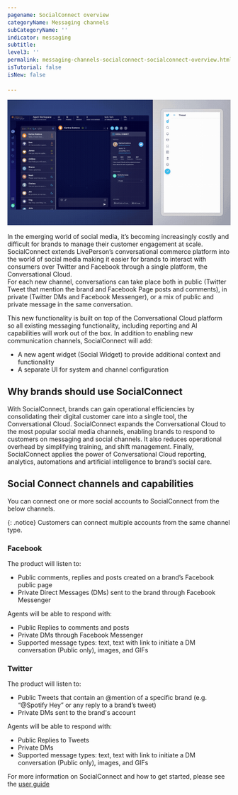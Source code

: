 ```yaml
---
pagename: SocialConnect overview
categoryName: Messaging channels
subCategoryName: ''
indicator: messaging
subtitle:
level3: ''
permalink: messaging-channels-socialconnect-socialconnect-overview.html
isTutorial: false
isNew: false

---
```

![](img/socialconnect.gif)

In the emerging world of social media, it’s becoming increasingly costly and difficult for brands to manage their customer engagement at scale. SocialConnect extends LivePerson’s conversational commerce platform into the world of social media making it easier for brands to interact with consumers over Twitter and Facebook through a single platform, the Conversational Cloud.  
For each new channel, conversations can take place both in public (Twitter Tweet that mention the brand and Facebook Page posts and comments), in private (Twitter DMs and Facebook Messenger), or a mix of public and private message in the same conversation.

This new functionality is built on top of the Conversational Cloud platform so all existing messaging functionality, including reporting and AI capabilities will work out of the box.  In addition to enabling new communication channels, SocialConnect will add:
* A new agent widget (Social Widget) to provide additional context and functionality
* A separate UI for system and channel configuration

## Why brands should use SocialConnect

With SocialConnect, brands can gain operational efficiencies by consolidating their digital customer care into a single tool, the Conversational Cloud. SocialConnect expands the Conversational Cloud to the most popular social media channels, enabling brands to respond to customers on messaging and social channels. It also reduces operational overhead by simplifying training, and shift management. Finally, SocialConnect applies the power of Conversational Cloud reporting, analytics, automations and artificial intelligence to brand’s social care.

## Social Connect channels and capabilities

You can connect one or more social accounts to SocialConnect from the below channels.

{: .notice}
Customers can connect multiple accounts from the same channel type.

### Facebook

The product will listen to:

* Public comments, replies and posts created on a brand’s Facebook public page
* Private Direct Messages (DMs) sent to the brand through Facebook Messenger

Agents will be able to respond with:

* Public Replies to comments and posts
* Private DMs through Facebook Messenger
* Supported message types: text, text with link to initiate a DM conversation (Public only), images, and GIFs

### Twitter

The product will listen to:

* Public Tweets that contain an @mention of a specific brand (e.g. “@Spotify Hey” or any reply to a brand’s tweet)
* Private DMs sent to the brand's account

Agents will be able to respond with:

* Public Replies to Tweets
* Private DMs
* Supported message types: text, text with link to initiate a DM conversation (Public only), images, and GIFs

For more information on SocialConnect and how to get started, please see the [user guide](https://knowledge.liveperson.com/messaging-channels-socialconnect-socialconnect-user-guide.html)
